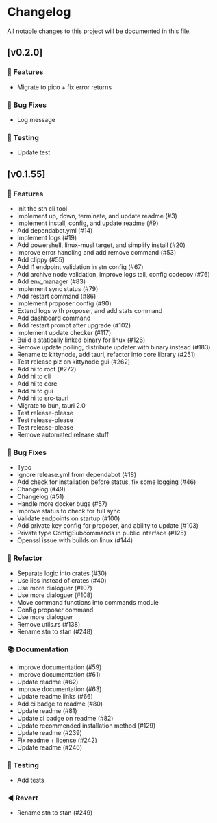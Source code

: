 # Changelog

All notable changes to this project will be documented in this file.

## [v0.2.0]

### 🚀 Features

- Migrate to pico + fix error returns

### 🐛 Bug Fixes

- Log message

### 🧪 Testing

- Update test

## [v0.1.55]

### 🚀 Features

- Init the stn cli tool
- Implement up, down, terminate, and update readme (#3)
- Implement install, config, and update readme (#9)
- Add dependabot.yml (#14)
- Implement logs (#19)
- Add powershell, linux-musl target, and simplify install (#20)
- Improve error handling and add remove command (#53)
- Add clippy (#55)
- Add l1 endpoint validation in stn config (#67)
- Add archive node validation, improve logs tail, config codecov (#76)
- Add env_manager (#83)
- Implement sync status (#79)
- Add restart command (#86)
- Implement proposer config (#90)
- Extend logs with proposer, and add stats command
- Add dashboard command
- Add restart prompt after upgrade (#102)
- Implement update checker (#117)
- Build a statically linked binary for linux (#126)
- Remove update polling, distribute updater with binary instead (#183)
- Rename to kittynode, add tauri, refactor into core library (#251)
- Test release plz on kittynode gui (#262)
- Add hi to root (#272)
- Add hi to cli
- Add hi to core
- Add hi to gui
- Add hi to src-tauri
- Migrate to bun, tauri 2.0
- Test release-please
- Test release-please
- Test release-please
- Remove automated release stuff

### 🐛 Bug Fixes

- Typo
- Ignore release.yml from dependabot (#18)
- Add check for installation before status, fix some logging (#46)
- Changelog (#49)
- Changelog (#51)
- Handle more docker bugs (#57)
- Improve status to check for full sync
- Validate endpoints on startup (#100)
- Add private key config for proposer, and ability to update (#103)
- Private type ConfigSubcommands in public interface (#125)
- Openssl issue with builds on linux (#144)

### 🚜 Refactor

- Separate logic into crates (#30)
- Use libs instead of crates (#40)
- Use more dialoguer (#107)
- Use more dialoguer (#108)
- Move command functions into commands module
- Config proposer command
- Use more dialoguer
- Remove utils.rs (#138)
- Rename stn to stan (#248)

### 📚 Documentation

- Improve documentation (#59)
- Improve documentation (#61)
- Update readme (#62)
- Improve documentation (#63)
- Update readme links (#66)
- Add ci badge to readme (#80)
- Update readme (#81)
- Update ci badge on readme (#82)
- Update recommended installation method (#129)
- Update readme (#239)
- Fix readme + license (#242)
- Update readme (#246)

### 🧪 Testing

- Add tests

### ◀️ Revert

- Rename stn to stan (#249)

<!-- generated by git-cliff -->
